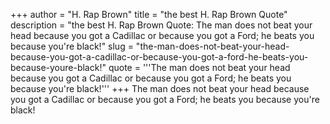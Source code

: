 +++
author = "H. Rap Brown"
title = "the best H. Rap Brown Quote"
description = "the best H. Rap Brown Quote: The man does not beat your head because you got a Cadillac or because you got a Ford; he beats you because you're black!"
slug = "the-man-does-not-beat-your-head-because-you-got-a-cadillac-or-because-you-got-a-ford-he-beats-you-because-youre-black!"
quote = '''The man does not beat your head because you got a Cadillac or because you got a Ford; he beats you because you're black!'''
+++
The man does not beat your head because you got a Cadillac or because you got a Ford; he beats you because you're black!
